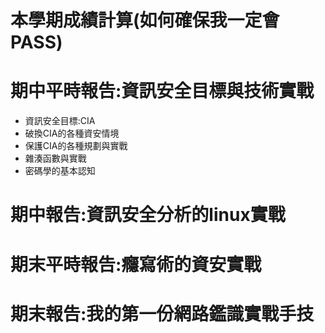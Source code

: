 # 本學期成績計算(如何確保我一定會PASS)

# 期中平時報告:資訊安全目標與技術實戰
- 資訊安全目標:CIA
- 破換CIA的各種資安情境
- 保護CIA的各種規劃與實戰
- 雜湊函數與實戰
- 密碼學的基本認知

# 期中報告:資訊安全分析的linux實戰

# 期末平時報告:癮寫術的資安實戰

# 期末報告:我的第一份網路鑑識實戰手技
